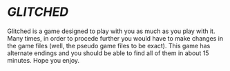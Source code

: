 # _GLITCHED_
Glitched is a game designed to play with you as much as you play with it. Many times, in order to procede further you would have to make changes in the game files (well,
the pseudo game files to be exact). This game has alternate endings and you should be able to find all of them in about 15 minutes. Hope you enjoy.
